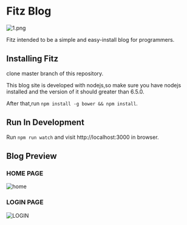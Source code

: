 # Fitz Blog
![1.png](https://ooo.0o0.ooo/2017/03/17/58cbf687d88cf.png)

Fitz intended to be a simple and easy-install blog for programmers.

## Installing Fitz
clone master branch of this repository.

This blog site is developed with nodejs,so make sure you have nodejs installed and the version of it should greater than 6.5.0.

After that,run `npm install -g bower && npm install`.

## Run In Development
Run `npm run watch` and visit http://localhost:3000 in browser.


## Blog Preview

### HOME PAGE
![home](https://ooo.0o0.ooo/2017/03/17/58cbeaab047ec.png)


### LOGIN PAGE
![LOGIN](https://ooo.0o0.ooo/2017/03/18/58cc106b291ca.jpg)
